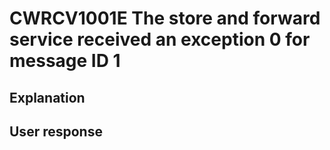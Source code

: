 # CWRCV1001E The store and forward service received an exception 0 for message ID 1

## Explanation

## User response